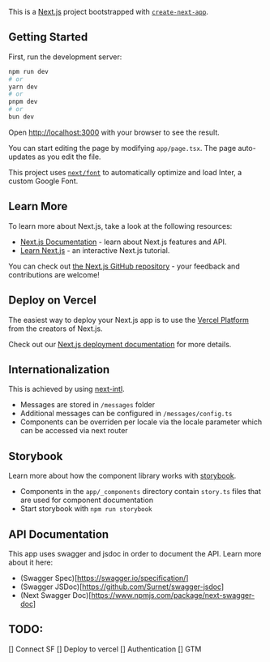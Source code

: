 This is a [Next.js](https://nextjs.org/) project bootstrapped with [`create-next-app`](https://github.com/vercel/next.js/tree/canary/packages/create-next-app).

## Getting Started

First, run the development server:

```bash
npm run dev
# or
yarn dev
# or
pnpm dev
# or
bun dev
```

Open [http://localhost:3000](http://localhost:3000) with your browser to see the result.

You can start editing the page by modifying `app/page.tsx`. The page auto-updates as you edit the file.

This project uses [`next/font`](https://nextjs.org/docs/basic-features/font-optimization) to automatically optimize and load Inter, a custom Google Font.

## Learn More

To learn more about Next.js, take a look at the following resources:

- [Next.js Documentation](https://nextjs.org/docs) - learn about Next.js features and API.
- [Learn Next.js](https://nextjs.org/learn) - an interactive Next.js tutorial.

You can check out [the Next.js GitHub repository](https://github.com/vercel/next.js/) - your feedback and contributions are welcome!

## Deploy on Vercel

The easiest way to deploy your Next.js app is to use the [Vercel Platform](https://vercel.com/new?utm_medium=default-template&filter=next.js&utm_source=create-next-app&utm_campaign=create-next-app-readme) from the creators of Next.js.

Check out our [Next.js deployment documentation](https://nextjs.org/docs/deployment) for more details.

## Internationalization

This is achieved by using [next-intl](https://next-intl-docs.vercel.app/docs/getting-started/app-router-server-components).

- Messages are stored in `/messages` folder
- Additional messages can be configured in `/messages/config.ts`
- Components can be overriden per locale via the locale parameter which can be accessed via next router

## Storybook

Learn more about how the component library works with [storybook](https://storybook.js.org/docs/react/writing-stories/introduction).

- Components in the `app/_components` directory contain `story.ts` files that are used for component documentation
- Start storybook with `npm run storybook`

## API Documentation

This app uses swagger and jsdoc in order to document the API. Learn more about it here:

- (Swagger Spec)[https://swagger.io/specification/]
- (Swagger JSDoc)[https://github.com/Surnet/swagger-jsdoc]
- (Next Swagger Doc)[https://www.npmjs.com/package/next-swagger-doc]

## TODO:

[] Connect SF
[] Deploy to vercel
[] Authentication
[] GTM
